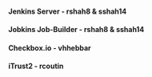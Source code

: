 #### Jenkins Server - rshah8 & sshah14

#### Jobkins Job-Builder - rshah8 & sshah14

#### Checkbox.io - vhhebbar

#### iTrust2 - rcoutin